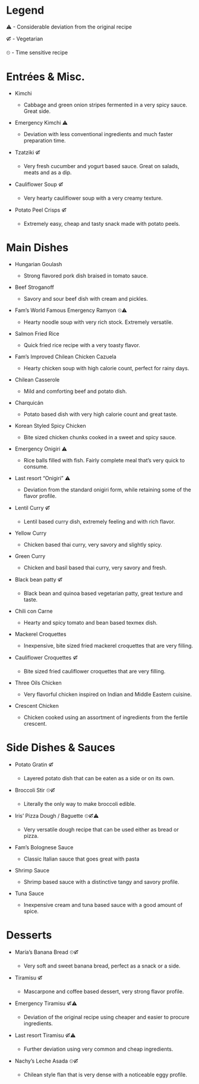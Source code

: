 # Legend
⚠ - Considerable deviation from the original recipe

🙒 - Vegetarian

⏲ - Time sensitive recipe

# Entrées & Misc.

- Kimchi 
  - Cabbage and green onion stripes fermented in a very spicy sauce. Great side. 

- Emergency Kimchi ⚠
  - Deviation with less conventional ingredients and much faster preparation time.

- Tzatziki 🙒
  - Very fresh cucumber and yogurt based sauce. Great on salads, meats and as a dip.

- Cauliflower Soup 🙒
  - Very hearty cauliflower soup with a very creamy texture.

- Potato Peel Crisps 🙒
  - Extremely easy, cheap and tasty snack made with potato peels.

# Main Dishes

- Hungarian Goulash
  - Strong flavored pork dish braised in tomato sauce.

- Beef Stroganoff
  - Savory and sour beef dish with cream and pickles.

- Fam’s World Famous Emergency Ramyon ⏲⚠
  - Hearty noodle soup with very rich stock. Extremely versatile.

- Salmon Fried Rice
  - Quick fried rice recipe with a very toasty flavor.

- Fam’s Improved Chilean Chicken Cazuela
  - Hearty chicken soup with high calorie count, perfect for rainy days.

- Chilean Casserole
  - Mild and comforting beef and potato dish.

- Charquicán
  - Potato based dish with very high calorie count and great taste.

- Korean Styled Spicy Chicken
  - Bite sized chicken chunks cooked in a sweet and spicy sauce.

- Emergency Onigiri ⚠
  - Rice balls filled with fish. Fairly complete meal that’s very quick to consume.

- Last resort “Onigiri” ⚠
  - Deviation from the standard onigiri form, while retaining some of the flavor profile.

- Lentil Curry 🙒
  - Lentil based curry dish, extremely feeling and with rich flavor.

- Yellow Curry
  - Chicken based thai curry, very savory and slightly spicy.

- Green Curry
  - Chicken and basil based thai curry, very savory and fresh.

- Black bean patty 🙒
  - Black bean and quinoa based vegetarian patty, great texture and taste.

- Chili con Carne
  - Hearty and spicy tomato and bean based texmex dish.

- Mackerel Croquettes
  - Inexpensive, bite sized fried mackerel croquettes that are very filling. 

- Cauliflower Croquettes 🙒
  - Bite sized fried cauliflower croquettes that are very filling.

- Three Oils Chicken
  - Very flavorful chicken inspired on Indian and Middle Eastern cuisine.

- Crescent Chicken
  - Chicken cooked using an assortment of ingredients from the fertile crescent.

# Side Dishes & Sauces

- Potato Gratin 🙒
  - Layered potato dish that can be eaten as a side or on its own.

- Broccoli Stir ⏲🙒
  - Literally the only way to make broccoli edible.

- Iris’ Pizza Dough / Baguette ⏲🙒⚠
  - Very versatile dough recipe that can be used either as bread or pizza.

- Fam’s Bolognese Sauce
  - Classic Italian sauce that goes great with pasta

- Shrimp Sauce
  - Shrimp based sauce with a distinctive tangy and savory profile.

- Tuna Sauce
  - Inexpensive cream and tuna based sauce with a good amount of spice.

# Desserts

- María’s Banana Bread ⏲🙒
  - Very soft and sweet banana bread, perfect as a snack or a side.

- Tiramisu 🙒
  - Mascarpone and coffee based dessert, very strong flavor profile.

- Emergency Tiramisu 🙒⚠
  - Deviation of the original recipe using cheaper and easier to procure ingredients.

- Last resort Tiramisu 🙒⚠
  - Further deviation using very common and cheap ingredients.

- Nachy’s Leche Asada ⏲🙒
  - Chilean style flan that is very dense with a noticeable eggy profile.